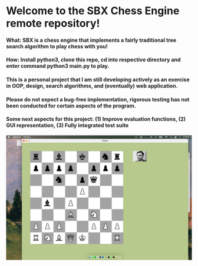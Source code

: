 # Welcome to the SBX Chess Engine remote repository! 

#### What: SBX is a chess engine that implements a fairly traditional tree search algorithm to play chess with you!

#### How: Install python3, clone this repo, cd into respective directory and enter command **python3 main.py** to play.

#### This is a personal project that I am still developing actively as an exercise in OOP, design, search algorithms, and (eventually) web application.

#### Please do not expect a bug-free implementation, rigorous testing has not been conducted for certain aspects of the program.

#### Some next aspects for this project: (1) Improve evaluation functions, (2) GUI representation, (3) Fully integrated test suite

![AI Puts me in checkmate](https://github.com/matthew-curry-var/sbx/blob/master/img/img/AI_checkmate_example.png)

